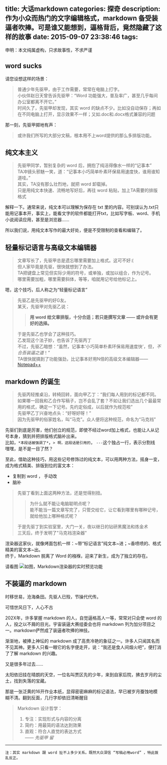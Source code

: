 title: 大话markdown
categories: 探奇
description: 作为小众而热门的文字编辑格式，markdown 备受装逼者吹捧。可是谁又能想到，逼格背后，竟然隐藏了这样的故事
date: 2015-09-07 23:38:46
tags:
---



申明：本文纯属虚构，只求故事性，不求严谨

## word sucks

请您设想这样的场景：  

> 普通少年先驱甲，由于工作需要，常常在电脑上打字。  
小伙伴赵日天曾告诉先驱甲：“Word 功能强大，普及率广，甚至几乎每间办公室都离不开它。”  
时间久了，先驱甲却发现，其实 word 的缺点不少。比如没自动保存；再如在不同电脑上打开，显示效果不一样；又如.doc和.docx格式兼容的问题  

  
那一刻，先驱甲掷地有声：  

> 或许我们所写的大部分文稿，根本用不上word提供的那么多排版功能。  

## 纯文本主义  

> 先驱甲同学，暂别复杂的 word 后，拥抱了纯洁得像水一样的“记事本”   
> TA冲镜头邪魅一笑，道：“记事本小巧简单朴素环保易用速度快，谁用谁知道哇。”  
> 其实，TA没有那么壮烈地，就把 word 卸载掉。  
> 只是用纯文本快速、流畅地写好后，再往 word 粘贴，加上TA需要的排版格式   

解释一下。通常来说，纯文本可以理解为保存在 txt 里的内容。可别误认为.txt只能用记事本开，事实上，能看文字的软件都能打开txt，比如写字板、word、手机小说阅读应用，甚至是浏览器……  

所以我们说，用纯文本写作的最大好处，便是不受限制的查看和编辑了。

## 轻量标记语言与高级文本编辑器

> 文章写长了，先驱甲总是遗忘哪里需要加上格式。这可不好:(  
> 但人家毕竟是先驱，很快就想到了办法。    
> TA把键盘上常见但实际少用的符号，或单独，或加以组合，作为记号。  
> 哪里需要加粗，哪里需要斜体，等等，咱就用记号给他标记上。  

嗯，这个技巧，后人称之为“轻量标记语言”

> 先驱乙是先驱甲的好G友。  
> 某天，先驱甲对先驱乙说：  
> 
> > **用 word 给文章排版，十分合适；若只是撰写文章 —— 或许会有更好的选择。**  
>  
> 于是先驱乙也学会了这种技巧。  
> 乙发现这个法子妙，也告诉了先驱丙丁  
> 不过，先驱乙暗想：“虽然，记事本‘小巧简单朴素环保易用速度快’，但，*不合吾装逼之道*！”   
> TA很快就搞到了功能强劲，比记事本好用N倍的高级文本编辑器——[Notepad++](http://www.xiazaiba.com/html/186.html)  

## markdown 的诞生
> 先驱丙轻推桌沿，转椅回转，面向甲乙丁：“我们每人用到的标记都不同。如果哪一回我和乙合作写稿子，岂不会乱了套？不如让我们选出几个最最常用的格式，确定一下记号。先约定俗成，以后就作为规范啦”  
> 先驱甲乙丁兴奋地点头：“好呀好呀！”  
> 因为先驱甲的俗家姓名，叫“马克”。众人便将这种规范，命名为“马克裆”

先驱们到底是厉害，他们创立的规范，即使不经过word加上格式，也能让人从记号本身，猜到并把排版格式脑补出来。  
比如，`*本段话被强调了*`，`> 啊，这段话是引用的`， `---`这个独占一行，表示分割线  
嘿嘿，是不是一目了然？

至此，借助这种技巧，用这些记号修饰过的纯文本，可以用两种方法，摇身一变，成为格式精美、排版到位的富文本：  

- 复制到 word ， 手动改  
- 脑补  

> 先驱丁看到上面这两种方法，还是觉得别扭。 
>  
> > 为什么就不能让电脑聪明点呢？  
> > 能不能当一篇文章写完了，只管交给它，让它看到哪里有哪种记号，就给他加上哪种格式呢？  
> 
> 于是先驱丁到实验室里，大门一关，夜以继日的钻研黑魔法和炼金术  
> 三天后，终于发明了"马克裆渲染器"

渲染器这家伙，就像烤面包机一样：~带“标记语言”纯文本~进；~香喷喷的、格式精美的富文本~出。  
终于，Markdown 脱离了 Word 的襁褓，迎来了新生，成为了独立的存在。  

请看图
![如图，Markdown渲染器的实时预览功能](https://cloud.githubusercontent.com/assets/8279655/9785753/26bfbe94-57e7-11e5-9e67-cec42383665c.png)


## 不装逼的 markdown 

时移世易，沧海桑田。先驱人已殁，节操代代传。  

可惜世风日下，人心不古  

202X年，许多掌握 markdown 的人，自觉逼格高人一等，常常对只会使 word 的人，投之以不屑的目光。宇宙装逼大赛组委会也将 markdown 列为加分项目之一。markdown俨然成了装逼者吹捧的神技。  

渐渐地，被捧上神坛的 markdown 成了高贵冷艳的象征之一。许多人只闻其名而不见其神。更多人只看一眼它的名字便走开，说：“我还是食人间烟火吧”，便打消了了解 markdown 的兴趣。  

又是很多年过去……  

太阳依旧挂在晴朗的天空，一位名叫贾区先的少年，来到自家后院，拂去岁月的尘土，找到失落的宝藏。  

那是一张泛黄的16开作业本纸，显得密密麻麻的标记语法，早已被岁月蚕蚀地模糊不清。翻到反面，几行字却依旧清晰醒目  

> Markdown 设计哲学：  
> 1. 专注：实现形式与内容的分离  
> 2. 简约：用最简的语法达到效果  
> 2. 直观：符合人直觉的表达方式  
> *—— 先驱甲 留*  

---
`注：其实 markdown 跟 word 扯不上多少关系。既然大众深信 “写稿必用word” ，特此拨乱反正。  `